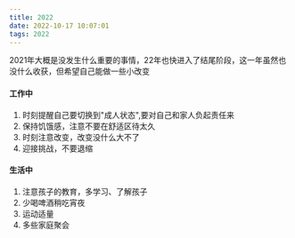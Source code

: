 ```yaml
---
title: 2022
date: 2022-10-17 10:07:01
tags: 2022
---
```


2021年大概是没发生什么重要的事情，22年也快进入了结尾阶段，这一年虽然也没什么收获，但希望自己能做一些小改变
#### 工作中
1. 时刻提醒自己要切换到"成人状态",要对自己和家人负起责任来
2. 保持饥饿感，注意不要在舒适区待太久
3. 时刻注意改变，改变没什么大不了
4. 迎接挑战，不要退缩

#### 生活中
1. 注意孩子的教育，多学习、了解孩子
2. 少喝啤酒稍吃宵夜
3. 运动适量
4. 多些家庭聚会